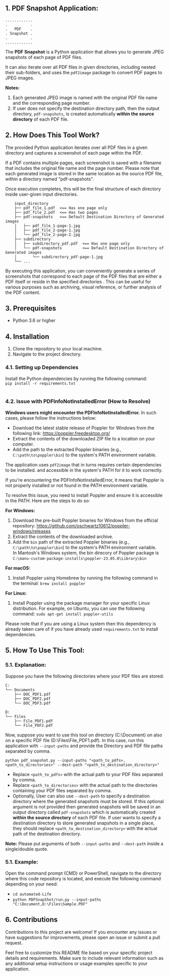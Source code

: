 ## 1. PDF Snapshot Application:
```
............
.          .
.   PDF    .
. Snapshot .
.          .
............
```
The **PDF Snapshot** is a Python application that allows you to generate JPEG 
snapshots of each page of PDF files. 

It can also iterate over all PDF files in given directories, including nested their 
sub-folders, and uses the `pdf2image` package to convert PDF pages to JPEG images.

**Notes:**
1. Each generated JPEG image is named with the original PDF file name and the corresponding page number.
2. If user does not specify the destination directory path, then the output directory, `pdf-snapshots`, 
is created automatically **within the source directory** of each PDF file.

## 2. How Does This Tool Work?
The provided Python application iterates over all PDF files in a given directory and 
captures a screenshot of each page within the PDF. 

If a PDF contains multiple pages, each screenshot is saved with a filename that 
includes the original file name and the page number. Please note that each generated 
image is stored in the same location as the source PDF file, within a directory named "pdf-snapshots".  

Once execution completes, this will be the final structure of each directory
inside user-given input directories.
```
    input_directory
    ├── pdf_file_1.pdf  <== Has one page only
    ├── pdf_file_2.pdf  <== Has two pages
    ├── pdf-snapshots   <== Default Destination Directory of Generated images
    │   ├── pdf_file_1-page-1.jpg
    │   ├── pdf_file_2-page-1.jpg
    │   └── pdf_file_2-page-2.jpg
    ├── subdirectory
    │   ├── subdirectory_pdf.pdf  <== Has one page only
    │   └── pdf-snapshots         <== Default Destination Directory of Generated images
    │       └── subdirectory_pdf-page-1.jpg
    └── ...
```

By executing this application, you can conveniently generate a series of screenshots 
that correspond to each page of the PDF files that are either a PDF itself or reside 
in the specified directories . This can be useful for various purposes such as 
archiving, visual reference, or further analysis of the PDF content.


## 3. Prerequisites
* Python 3.6 or higher

## 4. Installation
1. Clone the repository to your local machine.
2. Navigate to the project directory.

### 4.1. Setting up Dependencies

Install the Python dependencies by running the following command:<br />
```pip install -r requirements.txt```<br /><br />
 
### 4.2. Issue with PDFInfoNotInstalledError (How to Resolve)
**Windows users might encounter the PDFInfoNotInstalledError.** In such cases, 
please follow the instructions below:

* Download the latest stable release of Poppler for Windows from the following link: https://poppler.freedesktop.org/
* Extract the contents of the downloaded ZIP file to a location on your computer.
* Add the path to the extracted Poppler binaries (e.g., `C:\path\to\poppler\bin`) to the system's PATH environment variable.


The application uses `pdf2image` that in turns requires certain dependencies to be 
installed. and accessible in the system's PATH for it to work correctly.

If you're encountering the PDFInfoNotInstalledError, it means that Poppler is not 
properly installed or not found in the PATH environment variable.

To resolve this issue, you need to install Poppler and ensure it is accessible in the 
PATH. Here are the steps to do so:

**For Windows:**
1. Download the pre-built Poppler binaries for Windows from the official repository: https://github.com/oschwartz10612/poppler-windows/releases
3. Extract the contents of the downloaded archive.
4. Add the `bin` path of the extracted Poppler binaries (e.g., `C:\path\to\poppler\bin`) to 
the system's PATH environment variable. <br /> In Mantosh's Windows system, the bin direcory of Poppler package is `C:\manu-custom-package-installs\poppler-23.05.0\Library\bin`

**For macOS:**
1. Install Poppler using Homebrew by running the following command in the terminal: ```brew install poppler```

**For Linux:**
1. Install Poppler using the package manager for your specific Linux distribution. 
For example, on Ubuntu, you can use the following command:
```sudo apt-get install poppler-utils```

Please note that if you are using a Linux system then this dependency is already 
taken care of if you have already used `requirements.txt` to install dependencies.

## 5. How To Use This Tool:
### 5.1. Explanation:
Suppose you have the following directories where your PDF files are stored:
```text
C:
└── Documents
    ├── DOC_PDF1.pdf
    ├── DOC_PDF2.pdf
    └── DOC_PDF3.pdf

D:
└── Files
    ├── File_PDF1.pdf
    └── File_PDF2.pdf
```

Now, suppose you want to use this tool on directory (C:\Document) on also on a specific 
PDF file (D:\Files\File_PDF1.pdf). In this case, run this application with `--input-paths` 
and provide the Directory and PDF file paths separated by comma.
<br />

```python pdf_snapshot.py --input-paths "<path_to_pdfs>, <path_to_directories>" --dest-path "<path_to_destination_directory>"```

* Replace `<path_to_pdfs>` with the actual path to your PDF files separated by comma.
* Replace `<path_to_directories>` with the actual path to the directories containing 
your PDF files separated by comma.
* Optionally, User can also use `--dest-path` to specify a destination directory where 
the generated snapshots must be stored. If this optional argument is not provided then
generated snapshots will be saved in an output directory called `pdf-snapshots` which 
is automatically created **within the source directory** of each PDF file. If user wants
to specify a destination directory to store generated snapshots in a single place, they 
should replace `<path_to_destination_directory>` with the actual path of the destination
directory. 

**Note:** Please put arguments of both `--input-paths` and `--dest-path` inside a 
single/double quote.

### 5.1. Example:

Open the command prompt (CMD) or PowerShell, navigate to the directory where this code repository is 
located, and execute the following command depending on your need:
* `cd automated-Life` <br /> 
* `python PDFSnapShot/run.py --input-paths "C:\Document,D:\Files\Sample.PDF"`

## 6. Contributions
Contributions to this project are welcome! If you encounter any issues or have 
suggestions for improvements, please open an issue or submit a pull request.

Feel free to customize this README file based on your specific project details and 
requirements. Make sure to include relevant information such as any additional setup 
instructions or usage examples specific to your application.
